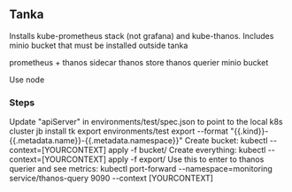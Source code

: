 

## Tanka
Installs kube-prometheus stack (not grafana) and kube-thanos. Includes minio bucket that must be installed outside tanka

prometheus + thanos sidecar
thanos store
thanos querier
minio bucket


Use node
### Steps
Update "apiServer" in environments/test/spec.json to point to the local k8s cluster
jb install
tk export environments/test export  --format "{{.kind}}-{{.metadata.name}}-{{.metadata.namespace}}"
Create bucket: kubectl --context=[YOURCONTEXT] apply -f bucket/ 
Create everything: kubectl --context=[YOURCONTEXT] apply -f export/
Use this to enter to thanos querier and see metrics: kubectl port-forward --namespace=monitoring service/thanos-query 9090  --context [YOURCONTEXT]

